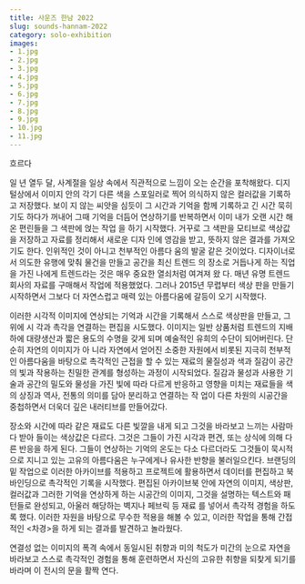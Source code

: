 ```yaml
---
title: 사운즈 한남 2022
slug: sounds-hannam-2022
category: solo-exhibition
images:
- 1.jpg
- 2.jpg
- 3.jpg
- 4.jpg
- 5.jpg
- 6.jpg
- 7.jpg
- 8.jpg
- 9.jpg
- 10.jpg
- 11.jpg
---
```


흐르다

일 년 열두 달, 사계절을 일상 속에서 직관적으로 느낌이 오는 순간을 포착해왔다. 디지털상에서 이미지 안의 각기 다른 색을 스포일러로 찍어 의식하지 않은 컬러값을 기록하고 저장했다. 보이 지 않는 씨앗을 심듯이 그 시간과 기억을 함께 기록하고 긴 시간 묵히기도 하다가 꺼내어 그때 기억을 더듬어 연상하기를 반복하면서 이미 내가 오랜 시간 해온 편린들을 그 색판에 얹는 작업 을 하기 시작했다. 거꾸로 그 색판을 모티브로 색상값을 저장하고 자료를 정리해서 새로운 디자 인에 영감을 받고, 뜻하지 않은 결과를 가져오기도 한다. 인위적인 것이 아니고 천부적인 아름다 움의 발굴 같은 것이었다. 디자이너로서 의도한 유행에 맞춰 물건을 만들고 공간을 최신 트렌드 의 장소로 거듭나게 하는 직업을 가진 나에게 트렌드라는 것은 매우 중요한 열쇠처럼 여겨져 왔 다. 매년 유명 트렌드 회사의 자료를 구매해서 작업에 적용했었다. 그러나 2015년 무렵부터 색상 판을 만들기 시작하면서 그보다 더 자연스럽고 매력 있는 아름다움에 갈등이 오기 시작했다.

이러한 시각적 이미지에 연상되는 기억과 시간을 기록해서 스스로 색상판을 만들고, 그 위에 시 각과 촉각을 연결하는 편집을 시도했다. 이미지는 일반 상품처럼 트렌드의 지배하에 대량생산과 짧은 용도의 수명을 갖게 되며 예술적인 유희의 수단이 되어버린다. 단순히 자연의 이미지가 아 니라 자연에서 얻어진 소중한 자원에서 비롯된 지극히 천부적인 아름다움을 바탕으로 촉각적인 근접을 할 수 있는 재료의 물질성과 색과 질감이 공간의 빛과 작용하는 친밀한 관계를 형성하는 과정이 시작되었다. 질감과 물성과 사용한 기술과 공간의 밀도와 물성을 가진 빛에 따라 다르게 반응하고 영향을 미치는 재료들을 색의 상징과 역사, 전통의 의미를 담아 분리하고 연결하는 작 업이 다른 차원의 시공간을 중첩하면서 더욱더 깊은 내러티브를 만들어갔다.

장소와 시간에 따라 같은 재료도 다른 빛깔을 내게 되고 그것을 바라보고 느끼는 사람마다 받아 들이는 색상값은 다르다. 그것은 그들이 가진 시각과 편견, 또는 상식에 의해 다른 반응을 하게 된다. 그들이 연상하는 기억의 온도는 다소 다르더라도 그것들이 묵시적으로 지니고 있는 고유의 아름다움은 누구에게나 유사한 반향을 불러일으킨다. 브랜딩의 밑 작업으로 이러한 아카이브를 적용하고 프로젝트에 활용하면서 데이터를 편집하고 북 바인딩으로 촉각적인 기록을 시작했다. 편집된 아카이브북 안에 자연의 이미지, 색상판, 컬러값과 그러한 기억을 연상하게 하는 시공간의 이미지, 그것을 설명하는 텍스트와 패턴들로 완성되고, 아울러 해당하는 벽지나 페브릭 등 재료 를 넣어서 촉각적 경험을 하도록 했다. 이러한 자원을 바탕으로 무수한 적용을 해볼 수 있고, 이러한 작업을 통해 간접적인 <차경>을 하게 되는 결과를 발견하고 놀라웠다.

연결성 없는 이미지의 폭격 속에서 동일시된 취향과 미의 척도가 미간의 눈으로 자연을 바라보고 스스로 촉각적인 경험을 통해 훈련하면서 자신의 고유한 취향을 되찾게 되기를 바라며 이 전시의 문을 활짝 연다.
